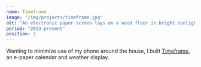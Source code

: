 ```yaml
---
name: Timeframe
image: "/img/projects/timeframe.jpg"
alt: "An electronic paper screen lays on a wood floor in bright sunlight. The screen displays the current temperature of 73 degrees, a feed list of calendar events, and a list of upcoming birthdays."
period: "2013-present"
position: 2
---
```


Wanting to minimize use of my phone around the house, I built [Timeframe](https://github.com/joelhawksley/timeframe), an e-paper calendar and weather display.